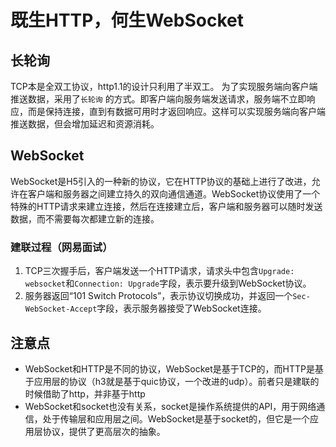 # 既生HTTP，何生WebSocket

## 长轮询

TCP本是全双工协议，http1.1的设计只利用了半双工。
为了实现服务端向客户端推送数据，采用了`长轮询` 的方式。即客户端向服务端发送请求，服务端不立即响应，而是保持连接，直到有数据可用时才返回响应。这样可以实现服务端向客户端推送数据，但会增加延迟和资源消耗。

## WebSocket

WebSocket是H5引入的一种新的协议，它在HTTP协议的基础上进行了改进，允许在客户端和服务器之间建立持久的双向通信通道。WebSocket协议使用了一个特殊的HTTP请求来建立连接，然后在连接建立后，客户端和服务器可以随时发送数据，而不需要每次都建立新的连接。

### 建联过程（网易面试）

1. TCP三次握手后，客户端发送一个HTTP请求，请求头中包含`Upgrade: websocket`和`Connection: Upgrade`字段，表示要升级到WebSocket协议。
2. 服务器返回“101 Switch Protocols”，表示协议切换成功，并返回一个`Sec-WebSocket-Accept`字段，表示服务器接受了WebSocket连接。

## 注意点

- WebSocket和HTTP是不同的协议，WebSocket是基于TCP的，而HTTP是基于应用层的协议（h3就是基于quic协议，一个改进的udp）。前者只是建联的时候借助了http，并非基于http
- WebSocket和socket也没有关系，socket是操作系统提供的API，用于网络通信，处于传输层和应用层之间。WebSocket是基于socket的，但它是一个应用层协议，提供了更高层次的抽象。
